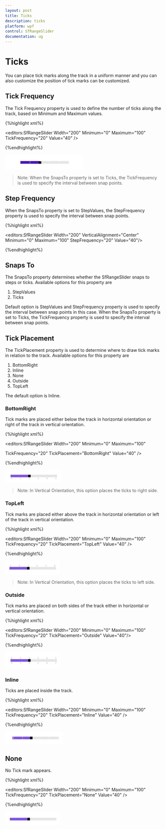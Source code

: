 ```yaml
---
layout: post
title: Ticks
description: ticks 
platform: wpf
control: SfRangeSlider 
documentation: ug
---
```


# Ticks 

You can place tick marks along the track in a uniform manner and you can also customize the position of tick marks can be customized. 

## Tick Frequency 

The Tick Frequency property is used to define the number of ticks along the track, based on Minimum and Maximum values. 

{%highlight xml%}


<editors:SfRangeSlider Width="200"  Minimum="0"  Maximum="100" TickFrequency="20" Value="40" />

{%endhighlight%}

![](Ticks_images/Ticks_img1.png)



> Note: When the SnapsTo property is set to Ticks, the TickFrequency is used to specify the interval between snap points.

## Step Frequency  

When the SnapsTo property is set to StepValues, the StepFrequency property is used to specify the interval between snap points. 

{%highlight xml%}


<editors:SfRangeSlider Width="200" VerticalAlignment="Center" Minimum="0"  Maximum="100" StepFrequency="20" Value="40"/>

{%endhighlight%}

## Snaps To 

The SnapsTo property determines whether the SfRangeSlider snaps to steps or ticks. Available options for this property are 

1. StepValues 
2. Ticks 



Default option is StepValues and StepFrequency property is used to specify the interval between snap points in this case. When the SnapsTo property is set to Ticks, the TickFrequency property is used to specify the interval between snap points.  

## Tick Placement 

The TickPlacement property is used to determine where to draw tick marks in relation to the track. Available options for this property are 

1. BottomRight 
2. Inline 
3. None 
4. Outside 
5. TopLeft  



The default option is Inline.  

### BottomRight  

Tick marks are placed either below the track in horizontal orientation or right of the track in vertical orientation. 

{%highlight xml%}


<editors:SfRangeSlider Width="200" Minimum="0"   Maximum="100"                                                      

TickFrequency="20" TickPlacement="BottomRight" Value="40"   />

{%endhighlight%}

![](Ticks_images/Ticks_img2.jpeg)



> Note: In Vertical Orientation, this option places the ticks to right side.

### TopLeft  

Tick marks are placed either above the track in horizontal orientation or left of the track in vertical orientation. 

{%highlight xml%}


<editors:SfRangeSlider Width="200"  Minimum="0"   Maximum="100" TickFrequency="20" TickPlacement="TopLeft"  Value="40"   />

{%endhighlight%}

![](Ticks_images/Ticks_img3.jpeg)



> Note: In Vertical Orientation, this option places the ticks to left side. 

### Outside 

Tick marks are placed on both sides of the track either in horizontal or vertical orientation.  

{%highlight xml%}


<editors:SfRangeSlider Width="200" Minimum="0" Maximum="100" TickFrequency="20"  TickPlacement="Outside" Value="40"/>

{%endhighlight%}

![](Ticks_images/Ticks_img4.jpeg)



### Inline 

Ticks are placed inside the track.  

{%highlight xml%}


<editors:SfRangeSlider Width="200" Minimum="0" Maximum="100" TickFrequency="20" TickPlacement="Inline" Value="40" />

{%endhighlight%}

![](Ticks_images/Ticks_img5.jpeg)



## None 

No Tick mark appears.  

{%highlight xml%}


<editors:SfRangeSlider Width="200" Minimum="0" Maximum="100" TickFrequency="20" TickPlacement="None" Value="40" />

{%endhighlight%}

![](Ticks_images/Ticks_img6.jpeg)



